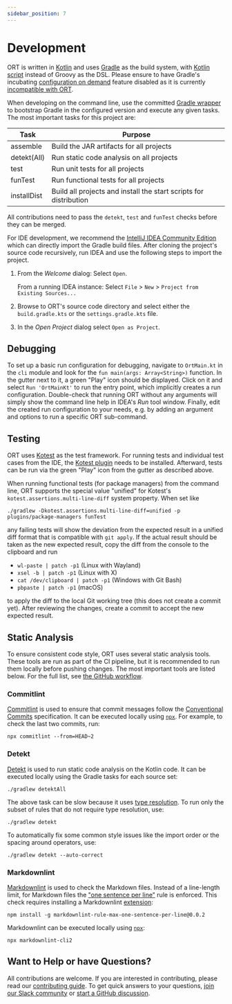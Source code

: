 ```yaml
---
sidebar_position: 7
---
```


# Development

ORT is written in [Kotlin](https://kotlinlang.org/) and uses [Gradle](https://gradle.org/) as the build system, with [Kotlin script](https://docs.gradle.org/current/userguide/kotlin_dsl.html) instead of Groovy as the DSL.
Please ensure to have Gradle's incubating [configuration on demand](https://docs.gradle.org/current/userguide/multi_project_configuration_and_execution.html#sec:configuration_on_demand) feature disabled as it is currently [incompatible with ORT](https://github.com/gradle/gradle/issues/4823).

When developing on the command line, use the committed [Gradle wrapper](https://docs.gradle.org/current/userguide/gradle_wrapper.html) to bootstrap Gradle in the configured version and execute any given tasks.
The most important tasks for this project are:

| Task        | Purpose                                                           |
|-------------|-------------------------------------------------------------------|
| assemble    | Build the JAR artifacts for all projects                          |
| detekt(All) | Run static code analysis on all projects                          |
| test        | Run unit tests for all projects                                   |
| funTest     | Run functional tests for all projects                             |
| installDist | Build all projects and install the start scripts for distribution |

All contributions need to pass the `detekt`, `test` and `funTest` checks before they can be merged.

For IDE development, we recommend the [IntelliJ IDEA Community Edition](https://www.jetbrains.com/idea/download/) which can directly import the Gradle build files.
After cloning the project's source code recursively, run IDEA and use the following steps to import the project.

1. From the *Welcome* dialog: Select `Open`.

   From a running IDEA instance: Select `File` > `New` > `Project from Existing Sources...`

2. Browse to ORT's source code directory and select either the `build.gradle.kts` or the `settings.gradle.kts` file.

3. In the *Open Project* dialog select `Open as Project`.

## Debugging

To set up a basic run configuration for debugging, navigate to `OrtMain.kt` in the `cli` module and look for the `fun main(args: Array<String>)` function.
In the gutter next to it, a green "Play" icon should be displayed.
Click on it and select `Run 'OrtMainKt'` to run the entry point, which implicitly creates a run configuration.
Double-check that running ORT without any arguments will simply show the command line help in IDEA's *Run* tool window.
Finally, edit the created run configuration to your needs, e.g. by adding an argument and options to run a specific ORT sub-command.

## Testing

ORT uses [Kotest](https://github.com/kotest/kotest) as the test framework.
For running tests and individual test cases from the IDE, the [Kotest plugin](https://plugins.jetbrains.com/plugin/14080-kotest) needs to be installed.
Afterward, tests can be run via the green "Play" icon from the gutter as described above.

When running functional tests (for package managers) from the command line, ORT supports the special value "unified" for Kotest's `kotest.assertions.multi-line-diff` system property.
When set like

```shell
./gradlew -Dkotest.assertions.multi-line-diff=unified -p plugins/package-managers funTest
```

any failing tests will show the deviation from the expected result in a unified diff format that is compatible with `git apply`.
If the actual result should be taken as the new expected result, copy the diff from the console to the clipboard and run

* `wl-paste | patch -p1` (Linux with Wayland)
* `xsel -b | patch -p1` (Linux with X)
* `cat /dev/clipboard | patch -p1` (Windows with Git Bash)
* `pbpaste | patch -p1` (macOS)

to apply the diff to the local Git working tree (this does not create a commit yet).
After reviewing the changes, create a commit to accept the new expected result.

## Static Analysis

To ensure consistent code style, ORT uses several static analysis tools.
These tools are run as part of the CI pipeline, but it is recommended to run them locally before pushing changes.
The most important tools are listed below.
For the full list, see [the GitHub workflow](https://github.com/oss-review-toolkit/ort/blob/main/.github/workflows/static-analysis.yml).

### Commitlint

[Commitlint](https://commitlint.js.org) is used to ensure that commit messages follow the [Conventional Commits](https://www.conventionalcommits.org) specification.
It can be executed locally using [`npx`](https://www.npmjs.com/package/npx).
For example, to check the last two commits, run:

```shell
npx commitlint --from=HEAD~2
```

### Detekt

[Detekt](https://detekt.dev) is used to run static code analysis on the Kotlin code.
It can be executed locally using the Gradle tasks for each source set:

```shell
./gradlew detektAll
```

The above task can be slow because it uses [type resolution](https://detekt.dev/docs/gettingstarted/type-resolution/).
To run only the subset of rules that do not require type resolution, use:

```shell
./gradlew detekt
```

To automatically fix some common style issues like the import order or the spacing around operators, use:

```shell
./gradlew detekt --auto-correct
```

### Markdownlint

[Markdownlint](https://github.com/DavidAnson/markdownlint) is used to check the Markdown files.
Instead of a line-length limit, for Markdown files the ["one sentence per line"](https://nick.groenen.me/notes/one-sentence-per-line/) rule is enforced.
This check requires installing a Markdownlint [extension](https://www.npmjs.com/package/markdownlint-rule-max-one-sentence-per-line?activeTab=readme):

```shell
npm install -g markdownlint-rule-max-one-sentence-per-line@0.0.2
```

Markdownlint can be executed locally using [`npx`](https://www.npmjs.com/package/npx):

```shell
npx markdownlint-cli2
```

## Want to Help or have Questions?

All contributions are welcome.
If you are interested in contributing, please read our [contributing guide](https://github.com/oss-review-toolkit/.github/blob/main/CONTRIBUTING.md).
To get quick answers to your questions, [join our Slack community](http://slack.oss-review-toolkit.org) or [start a GitHub discussion](https://github.com/oss-review-toolkit/ort/discussions).

